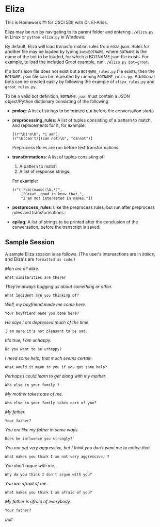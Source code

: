 # Eliza
This is Homework #1 for CSCI 538 with Dr. El-Ariss.

Eliza may be run by navigating to its parent folder and entering `./eliza.py` in Linux or `python eliza.py` in Windows.

By default, Eliza will load tranasformation rules from eliza.json. Rules for another file may be loaded by typing `bot=BOTNAME`, where `BOTNAME` is the name of the bot to be loaded, for which a BOTNAME.json file exists. For example, to load the included Groot example, run `./eliza.py bot=groot`.

If a bot's json file does not exist but a `BOTNAME_rules.py` file exists, then the `BOTNAME.json` file can be recreated by running `BOTNAME_rules.py`. Additional bots can be created easily by following the example of `eliza_rules.py` and `groot_rules.py`.

To be a valid bot definition, `BOTNAME.json` must contain a JSON object/Python dictionary consisting of the following:
* **prolog**: A list of strings to be printed out before the conversation starts
* **preprocessing_rules**: A list of tuples consisting of a pattern to match, and replacements for it, for example:

      [(r"\bi'm\b", "i am"),
      (r"\b(can't)|(can not)\b", "cannot")]
  
  Preprocess Rules are run before text transformations.
     
* **transformations**: A list of tuples consisting of:
  1. A pattern to match
  2. A list of response strings.
  
  For example:
  
      (r"(.*\b)(name)(\b.*)",
          ["Great, good to know that.",
          "I am not interested in names."])
* **postprocess_rules**: Like the preprocess rules, but run after preprocess rules and transformations.
* **epilog**: A list of strings to be printed after the conclusion of the conversation, before the transcript is saved.

## Sample Session

A sample Eliza session is as follows. (The user's intereactions are in *italics*, and Eliza's are `formatted as code`.)

*Men are all alike.*

`What similarities are there?`

*They're always bugging us about something or other.*

`What incident are you thinking of?`

*Well, my boyfriend made me come here.*

`Your boyfriend made you come here?`

*He says I am depressed much of the time.*

`I am sure it's not pleasant to be sad.`

*It's true, I am unhappy.*

`Do you want to be unhappy?`

*I need some help; that much seems certain.*

`What would it mean to you if you got some help?`

*Perhaps I could learn to get along with my mother.*

`Who else in your family ?`

*My mother takes care of me.*

`Who else in your family takes care of you?`

*My father.*

`Your father?`

*You are like my father in some ways.*

`Does he influence you strongly?`

*You are not very aggressive, but I think you don't want me to notice that.*

`What makes you think I am not very aggressive, ?`

*You don't argue with me.*

`Why do you think I don't argue with you?`

*You are afraid of me.*

`What makes you think I am afraid of you?`

*My father is afraid of everybody.*

`Your father?`

*quit*
